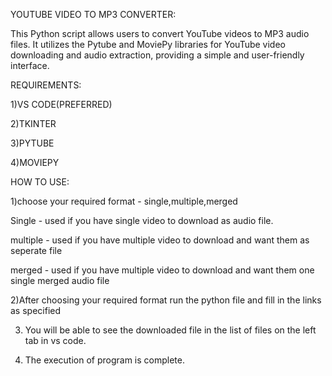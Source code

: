 YOUTUBE VIDEO TO MP3 CONVERTER:

This Python script allows users to convert YouTube videos to MP3 audio files. It utilizes the Pytube and MoviePy libraries for YouTube video downloading and audio extraction, providing a simple and user-friendly interface.

REQUIREMENTS:

1)VS CODE(PREFERRED)

2)TKINTER 

3)PYTUBE

4)MOVIEPY

HOW TO USE:

1)choose your required format - single,multiple,merged

Single     - used if you have single video to download as audio file.

multiple   - used if you have multiple video to download and want them as seperate file

merged     - used if you have multiple video to download and want them one single merged audio file

2)After choosing your required format run the python file and fill in the links as specified 

3) You will be able to see the downloaded file in the list of files on the left tab in vs code.

4) The execution of program is complete.
